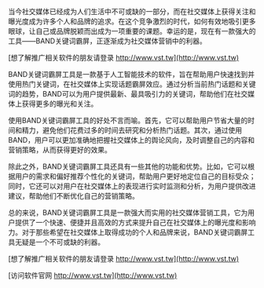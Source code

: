 当今社交媒体已经成为人们生活中不可或缺的一部分，而在社交媒体上获得关注和曝光度成为许多个人和品牌的追求。在这个竞争激烈的时代，如何有效地吸引更多眼球，让自己或品牌脱颖而出成为一项重要的课题。幸运的是，现在有一款强大的工具——BAND关键词霸屏，正逐渐成为社交媒体营销中的利器。

[想了解推广相关软件的朋友请登录 http://www.vst.tw](http://www.vst.tw)

BAND关键词霸屏工具是一款基于人工智能技术的软件，旨在帮助用户快速找到并使用热门关键词，在社交媒体上实现话题霸屏效应。通过分析当前热门话题和关键词的趋势，BAND可以为用户提供最新、最具吸引力的关键词，帮助他们在社交媒体上获得更多的曝光和关注。

使用BAND关键词霸屏工具的好处不言而喻。首先，它可以帮助用户节省大量的时间和精力，避免他们花费过多的时间去研究和分析热门话题。其次，通过使用BAND，用户可以更加准确地把握社交媒体上的舆论风向，及时调整自己的内容和营销策略，从而获得更好的效果。

除此之外，BAND关键词霸屏工具还具有一些其他的功能和优势。比如，它可以根据用户的需求和偏好推荐个性化的关键词，帮助用户更好地定位自己的目标受众；同时，它还可以对用户在社交媒体上的表现进行实时监测和分析，为用户提供改进建议，帮助他们不断优化自己的营销策略。

总的来说，BAND关键词霸屏工具是一款强大而实用的社交媒体营销工具，它为用户提供了一个快速、便捷并且高效的方式来提升自己在社交媒体上的曝光度和影响力。对于那些希望在社交媒体上取得成功的个人和品牌来说，BAND关键词霸屏工具无疑是一个不可或缺的利器。

[想了解推广相关软件的朋友请登录 http://www.vst.tw](http://www.vst.tw)


[访问软件官网 http://www.vst.tw](http://www.vst.tw)
